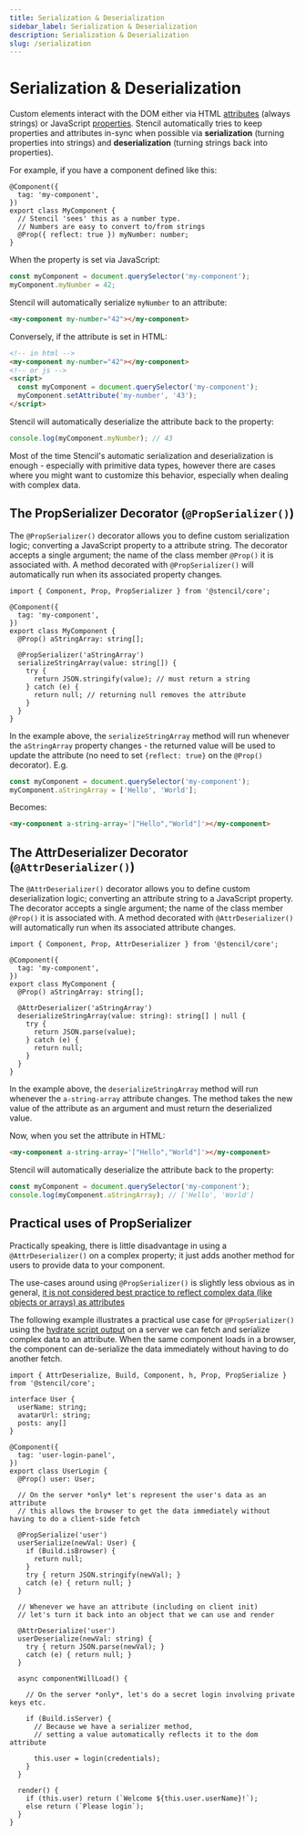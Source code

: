 ```yaml
---
title: Serialization & Deserialization
sidebar_label: Serialization & Deserialization
description: Serialization & Deserialization
slug: /serialization
---
```


# Serialization & Deserialization

Custom elements interact with the DOM either via HTML [attributes](https://open-wc.org/guides/knowledge/attributes-and-properties/#attributes) (always strings) or JavaScript [properties](https://open-wc.org/guides/knowledge/attributes-and-properties/#properties). Stencil automatically tries to keep properties and attributes in-sync when possible via **serialization** (turning properties into strings) and **deserialization** (turning strings back into properties).

For example, if you have a component defined like this:

```tsx
@Component({
  tag: 'my-component',
})
export class MyComponent {
  // Stencil 'sees' this as a number type. 
  // Numbers are easy to convert to/from strings
  @Prop({ reflect: true }) myNumber: number; 
}
```

When the property is set via JavaScript:

```js
const myComponent = document.querySelector('my-component');
myComponent.myNumber = 42;
```

Stencil will automatically serialize `myNumber` to an attribute:

```html
<my-component my-number="42"></my-component>
```

Conversely, if the attribute is set in HTML:

```html
<!-- in html -->
<my-component my-number="42"></my-component>
<!-- or js -->
<script>
  const myComponent = document.querySelector('my-component');
  myComponent.setAttribute('my-number', '43');
</script>
```

Stencil will automatically deserialize the attribute back to the property:

```js
console.log(myComponent.myNumber); // 43
```

Most of the time Stencil's automatic serialization and deserialization is enough - especially with primitive data types, however there are cases where you might want to customize this behavior, especially when dealing with complex data.


## The PropSerializer Decorator (`@PropSerializer()`)

The `@PropSerializer()` decorator allows you to define custom serialization logic; converting a JavaScript property to a attribute string. The decorator accepts a single argument; the name of the class member `@Prop()` it is associated with. A method decorated with `@PropSerializer()` will automatically run when its associated property changes.

```tsx
import { Component, Prop, PropSerializer } from '@stencil/core';

@Component({
  tag: 'my-component',
})
export class MyComponent {
  @Prop() aStringArray: string[];

  @PropSerializer('aStringArray')
  serializeStringArray(value: string[]) {
    try {
      return JSON.stringify(value); // must return a string
    } catch (e) {
      return null; // returning null removes the attribute
    }
  }
}
```

In the example above, the `serializeStringArray` method will run whenever the `aStringArray` property changes - the returned value will be used to update the attribute (no need to set `{reflect: true}` on the `@Prop()` decorator). E.g.

```js
const myComponent = document.querySelector('my-component');
myComponent.aStringArray = ['Hello', 'World'];
```

Becomes:

```html
<my-component a-string-array='["Hello","World"]'></my-component>
```

## The AttrDeserializer Decorator (`@AttrDeserializer()`)

The `@AttrDeserializer()` decorator allows you to define custom deserialization logic; converting an attribute string to a JavaScript property. The decorator accepts a single argument; the name of the class member `@Prop()` it is associated with. A method decorated with `@AttrDeserializer()` will automatically run when its associated attribute changes.

```tsx
import { Component, Prop, AttrDeserializer } from '@stencil/core';

@Component({
  tag: 'my-component',
})
export class MyComponent {
  @Prop() aStringArray: string[];

  @AttrDeserializer('aStringArray')
  deserializeStringArray(value: string): string[] | null {
    try {
      return JSON.parse(value);
    } catch (e) {
      return null;
    }
  }
}
```

In the example above, the `deserializeStringArray` method will run whenever the `a-string-array` attribute changes. The method takes the new value of the attribute as an argument and must return the deserialized value.

Now, when you set the attribute in HTML:

```html
<my-component a-string-array='["Hello","World"]'></my-component>
```

Stencil will automatically deserialize the attribute back to the property:

```js
const myComponent = document.querySelector('my-component');
console.log(myComponent.aStringArray); // ['Hello', 'World']
```

## Practical uses of PropSerializer

Practically speaking, there is little disadvantage in using a `@AttrDeserializer()` on a complex property; it just adds another method for users to provide data to your component.

The use-cases around using `@PropSerializer()` is slightly less obvious as in general, [it is not considered best practice to reflect complex data (like objects or arrays) as attributes](https://web.dev/articles/custom-elements-best-practices#aim-to-only-accept-rich-data-objects,-arrays-as-properties.) 

The following example illustrates a practical use case for `@PropSerializer()` using the [hydrate script output](../guides/hydrate-app.md) on a server we can fetch and serialize complex data to an attribute. When the same component loads in a browser, the component can de-serialize the data immediately without having to do another fetch. 

```tsx
import { AttrDeserialize, Build, Component, h, Prop, PropSerialize } from '@stencil/core';

interface User {
  userName: string;
  avatarUrl: string;
  posts: any[]
}

@Component({
  tag: 'user-login-panel',
})
export class UserLogin {
  @Prop() user: User;

  // On the server *only* let's represent the user's data as an attribute
  // this allows the browser to get the data immediately without having to do a client-side fetch

  @PropSerialize('user')
  userSerialize(newVal: User) {
    if (Build.isBrowser) {
      return null;
    } 
    try { return JSON.stringify(newVal); } 
    catch (e) { return null; }
  }
  
  // Whenever we have an attribute (including on client init)
  // let's turn it back into an object that we can use and render

  @AttrDeserialize('user')
  userDeserialize(newVal: string) {
    try { return JSON.parse(newVal); } 
    catch (e) { return null; }
  }

  async componentWillLoad() {
    
    // On the server *only*, let's do a secret login involving private keys etc.
    
    if (Build.isServer) {  
      // Because we have a serializer method, 
      // setting a value automatically reflects it to the dom attribute 
      
      this.user = login(credentials);
    }    
  }

  render() {
    if (this.user) return (`Welcome ${this.user.userName}!`);
    else return (`Please login`);
  }
}
```
